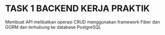 <h1>TASK 1 BACKEND KERJA PRAKTIK </h1>

<p>Membuat API melibatkan operasi CRUD menggunakan framework Fiber dan GORM dan terhubung ke database PostgreSQL</p>
